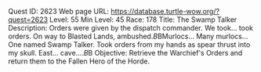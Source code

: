 Quest ID: 2623
Web page URL: https://database.turtle-wow.org/?quest=2623
Level: 55
Min Level: 45
Race: 178
Title: The Swamp Talker
Description: Orders were given by the dispatch commander. We took... took orders. On way to Blasted Lands, ambushed.$B$BMurlocs... Many murlocs... One named Swamp Talker. Took orders from my hands as spear thrust into my skull. East... cave....$B$B<Bengor passes out.>
Objective: Retrieve the Warchief's Orders and return them to the Fallen Hero of the Horde.
